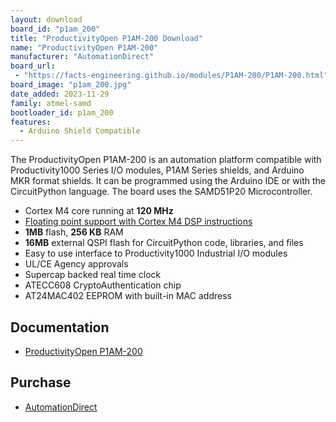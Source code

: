 ```yaml
---
layout: download
board_id: "p1am_200"
title: "ProductivityOpen P1AM-200 Download"
name: "ProductivityOpen P1AM-200"
manufacturer: "AutomationDirect"
board_url:
 - "https://facts-engineering.github.io/modules/P1AM-200/P1AM-200.html"
board_image: "p1am_200.jpg"
date_added: 2023-11-29
family: atmel-samd
bootloader_id: p1am_200
features:
  - Arduino Shield Compatible
---
```


The ProductivityOpen P1AM-200 is an automation platform compatible with Productivity1000 Series I/O modules, P1AM Series shields, and Arduino MKR format shields. It can be programmed using the Arduino IDE or with the CircuitPython language. The board uses the SAMD51P20 Microcontroller.

*   Cortex M4 core running at **120 MHz**
*   [Floating point support with Cortex M4 DSP instructions](https://developer.arm.com/technologies/dsp/dsp-for-cortex-m)
*   **1MB** flash, **256 KB** RAM
*   **16MB** external QSPI flash for CircuitPython code, libraries, and files
*   Easy to use interface to Productivity1000 Industrial I/O modules
*   UL/CE Agency approvals
*   Supercap backed real time clock
*   ATECC608 CryptoAuthentication chip
*   AT24MAC402 EEPROM with built-in MAC address

## Documentation

- [ProductivityOpen P1AM-200](https://facts-engineering.github.io/modules/P1AM-200/P1AM-200.html)

## Purchase

* [AutomationDirect](https://www.automationdirect.com/adc/shopping/catalog/programmable_controllers/productivity_open_(arduino-compatible)/controllers_-a-_shields/p1am-200)
